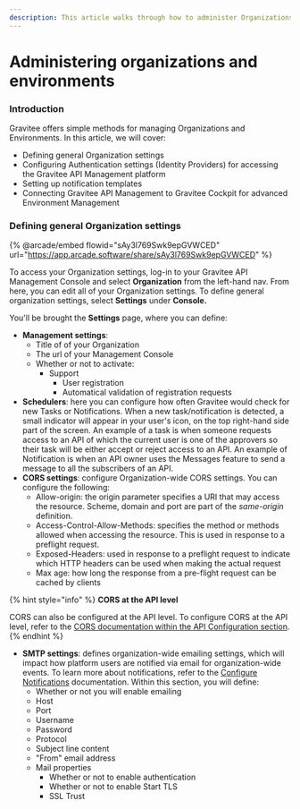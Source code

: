 ```yaml
---
description: This article walks through how to administer Organizations and Environments
---
```


# Administering organizations and environments

### Introduction

Gravitee offers simple methods for managing Organizations and Environments. In this article, we will cover:

* Defining general Organization settings
* Configuring Authentication settings (Identity Providers) for accessing the Gravitee API Management platform
* Setting up notification templates
* Connecting Gravitee API Management to Gravitee Cockpit for advanced Environment Management

### Defining general Organization settings

{% @arcade/embed flowid="sAy3l769Swk9epGVWCED" url="https://app.arcade.software/share/sAy3l769Swk9epGVWCED" %}

To access your Organization settings, log-in to your Gravitee API Management Console and select **Organization** from the left-hand nav. From here, you can edit all of your Organization settings. To define general organization settings, select **Settings** under **Console.**

You'll be brought the **Settings** page, where you can define:

* **Management settings**:
  * Title of of your Organization
  * The url of your Management Console
  * Whether or not to activate:
    * Support
      * User registration
      * Automatical validation of registration requests
* **Schedulers**: here you can configure how often Gravitee would check for new Tasks or Notifications. When a new task/notification is detected, a small indicator will appear in your user's icon, on the top right-hand side part of the screen. An example of a task is when someone requests access to an API of which the current user is one of the approvers so their task will be either accept or reject access to an API. An example of Notification is when an API owner uses the Messages feature to send a message to all the subscribers of an API.
* **CORS settings**: configure Organization-wide CORS settings. You can configure the following:
  * Allow-origin: the origin parameter specifies a URI that may access the resource. Scheme, domain and port are part of the _same-origin_ definition.
  * Access-Control-Allow-Methods: specifies the method or methods allowed when accessing the resource. This is used in response to a preflight request.
  * Exposed-Headers: used in response to a preflight request to indicate which HTTP headers can be used when making the actual request
  * Max age: how long the response from a pre-flight request can be cached by clients

{% hint style="info" %}
**CORS at the API level**

CORS can also be configured at the API level. To configure CORS at the API level, refer to the [CORS documentation within the API Configuration section](../api-configuration/v2-api-configuration/configure-general-proxy-settings.md#configure-cors).
{% endhint %}

* **SMTP settings**: defines organization-wide emailing settings, which will impact how platform users are notified via email for organization-wide events. To learn more about notifications, refer to the [Configure Notifications](../../getting-started/configuration/configure-alerts-and-notifications.md) documentation. Within this section, you will define:
  * Whether or not you will enable emailing
  * Host
  * Port
  * Username
  * Password
  * Protocol
  * Subject line content
  * "From" email address
  * Mail properties
    * Whether or not to enable authentication
    * Whether or not to enable Start TLS
    * SSL Trust
